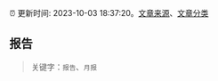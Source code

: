 :alarm_clock: 更新时间: 2023-10-03 18:37:20。[文章来源](/README.md)、[文章分类](/TAGS.md)

## 报告


> 关键字：`报告`、`月报`



